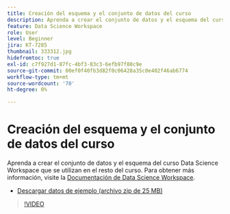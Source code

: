 ```yaml
---
title: Creación del esquema y el conjunto de datos del curso
description: Aprenda a crear el conjunto de datos y el esquema del curso Data Science Workspace que se utilizan en el resto del curso.
feature: Data Science Workspace
role: User
level: Beginner
jira: KT-7285
thumbnail: 333312.jpg
hidefromtoc: true
exl-id: c7f927d1-87fc-4bf3-83c3-6efb97f88c9e
source-git-commit: 00ef0f40fb3d82f0c06428a35c0e402f46ab6774
workflow-type: tm+mt
source-wordcount: '70'
ht-degree: 0%

---
```


# Creación del esquema y el conjunto de datos del curso

Aprenda a crear el conjunto de datos y el esquema del curso Data Science Workspace que se utilizan en el resto del curso. Para obtener más información, visite la [Documentación de Data Science Workspace](https://experienceleague.adobe.com/docs/experience-platform/data-science-workspace/home.html).

* [Descargar datos de ejemplo (archivo zip de 25 MB)](../assets/DSW-course-sample-assets.zip)

>[!VIDEO](https://video.tv.adobe.com/v/333312?learn=on)

